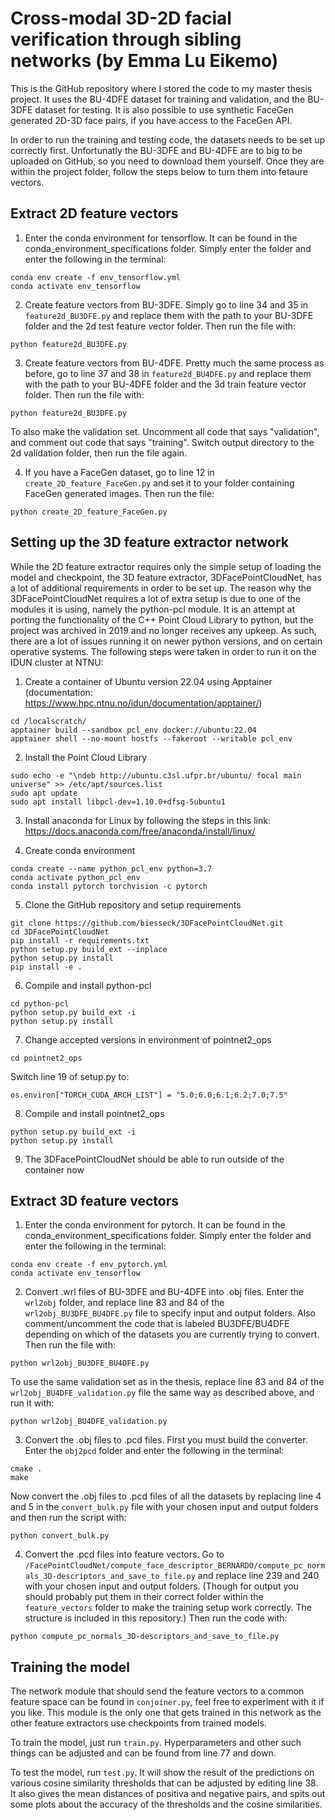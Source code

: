 # Cross-modal 3D-2D facial verification through sibling networks (by Emma Lu Eikemo)
This is the GitHub repository where I stored the code to my master thesis project. It uses the BU-4DFE dataset for training and validation, and the BU-3DFE dataset for testing. 
It is also possible to use synthetic FaceGen generated 2D-3D face pairs, if you have access to the FaceGen API.

In order to run the training and testing code, the datasets needs to be set up correctly first. 
Unfortunatly the BU-3DFE and BU-4DFE are to big to be uploaded on GitHub, so you need to download them yourself. 
Once they are within the project folder, follow the steps below to turn them into fetaure vectors.

## Extract 2D feature vectors
1. Enter the conda environment for tensorflow. It can be found in the conda_environment_specifications folder. Simply enter the folder and enter the following in the terminal:
```
conda env create -f env_tensorflow.yml
conda activate env_tensorflow
```
2. Create feature vectors from BU-3DFE. Simply go to line 34 and 35 in `feature2d_BU3DFE.py` and replace them with the path to your BU-3DFE folder and the 2d test feature vector folder.
Then run the file with:
```
python feature2d_BU3DFE.py
```
3. Create feature vectors from BU-4DFE. Pretty much the same process as before, go to line 37 and 38 in `feature2d_BU4DFE.py` and replace them with the path to your BU-4DFE folder and the 3d train feature vector folder.
Then run the file with:
```
python feature2d_BU3DFE.py
```
To also make the validation set. Uncomment all code that says "validation", and comment out code that says "training". Switch output directory to the 2d validation folder, then run the file again.

4. If you have a FaceGen dataset, go to line 12 in `create_2D_feature_FaceGen.py` and set it to your folder containing FaceGen generated images. Then run the file:
```
python create_2D_feature_FaceGen.py
```
## Setting up the 3D feature extractor network
While the 2D feature extractor requires only the simple setup of loading the model and checkpoint, the 3D feature extractor, 3DFacePointCloudNet, has a lot of additional requirements in order to be set up. The reason why the 3DFacePointCloudNet requires a lot of extra setup is due to one of the modules it is using, namely the python-pcl module. It is an attempt at porting the functionality of the C++ Point Cloud Library to python, but the project was archived in 2019 and no longer receives any upkeep. As such, there are a lot of issues running it on newer python versions, and on certain operative systems. The following steps were taken in order to run it on the IDUN cluster at NTNU:

1. Create a container of Ubuntu version 22.04 using Apptainer (documentation: https://www.hpc.ntnu.no/idun/documentation/apptainer/)
```
cd /localscratch/
apptainer build --sandbox pcl_env docker://ubuntu:22.04 
apptainer shell --no-mount hostfs --fakeroot --writable pcl_env
```
  
2. Install the Point Cloud Library
```
sudo echo -e "\ndeb http://ubuntu.c3sl.ufpr.br/ubuntu/ focal main universe" >> /etc/apt/sources.list
sudo apt update
sudo apt install libpcl-dev=1.10.0+dfsg-5ubuntu1
```
  
3. Install anaconda for Linux by following the steps in this link:
https://docs.anaconda.com/free/anaconda/install/linux/

4. Create conda environment
```
conda create --name python_pcl_env python=3.7 
conda activate python_pcl_env 
conda install pytorch torchvision -c pytorch 
```
  
5. Clone the GitHub repository and setup requirements
```
git clone https://github.com/biesseck/3DFacePointCloudNet.git 
cd 3DFacePointCloudNet 
pip install -r requirements.txt 
python setup.py build_ext --inplace 
python setup.py install 
pip install -e .
```

6. Compile and install python-pcl
```
cd python-pcl
python setup.py build_ext -i
python setup.py install
```

7. Change accepted versions in environment of pointnet2\_ops
```
cd pointnet2_ops
```
Switch line 19 of setup.py to:
```
os.environ["TORCH_CUDA_ARCH_LIST"] = "5.0;6.0;6.1;6.2;7.0;7.5"
```

8. Compile and install pointnet2\_ops
```
python setup.py build_ext -i 
python setup.py install
```

9. The 3DFacePointCloudNet should be able to run outside of the container now


## Extract 3D feature vectors
1. Enter the conda environment for pytorch. It can be found in the conda_environment_specifications folder. Simply enter the folder and enter the following in the terminal:
```
conda env create -f env_pytorch.yml
conda activate env_tensorflow
```
2. Convert .wrl files of BU-3DFE and BU-4DFE into .obj files. Enter the `wrl2obj` folder, and replace line 83 and 84 of the `wrl2obj_BU3DFE_BU4DFE.py` file to specify input and output folders. Also comment/uncomment the code that is labeled BU3DFE/BU4DFE depending on which of the datasets you are currently trying to convert. Then run the file with:
```
python wrl2obj_BU3DFE_BU4DFE.py
```
To use the same validation set as in the thesis, replace line 83 and 84 of the `wrl2obj_BU4DFE_validation.py` file the same way as described above, and run it with:
```
python wrl2obj_BU4DFE_validation.py
```
3. Convert the .obj files to .pcd files. First you must build the converter. Enter the `obj2pcd` folder and enter the following in the terminal:
```
cmake .
make
```
Now convert the .obj files to .pcd files of all the datasets by replacing line 4 and 5 in the `convert_bulk.py` file with your chosen input and output folders and then run the script with:
```
python convert_bulk.py
```

4. Convert the .pcd files into feature vectors. Go to `/FacePointCloudNet/compute_face_descriptor_BERNARDO/compute_pc_normals_3D-descriptors_and_save_to_file.py` and replace line 239 and 240 with your chosen input and output folders. (Though for output you should probably put them in their correct folder within the `feature_vectors` folder to make the training setup work correctly. The structure is included in this repository.) Then run the code with:
```
python compute_pc_normals_3D-descriptors_and_save_to_file.py
```

## Training the model
The network module that should send the feature vectors to a common feature space can be found in `conjoiner.py`, feel free to experiment with it if you like. This module is the only one that gets trained in this network as the other feature extractors use checkpoints from trained models. 

To train the model, just run `train.py`. Hyperparameters and other such things can be adjusted and can be found from line 77 and down. 

To test the model, run `test.py`. It will show the result of the predictions on various cosine similarity thresholds that can be adjusted by editing line 38. It also gives the mean distances of positiva and negative pairs, and spits out some plots about the accuracy of the thresholds and the cosine similarities.
